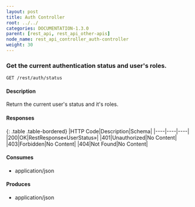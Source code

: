 ```yaml
---
layout: post
title: Auth Controller
root: ../../
categories: DOCUMENTATION-1.3.0
parent: [rest_api, rest_api_other-apis]
node_name: rest_api_controller_auth-controller
weight: 30
---
```


### Get the current authentication status and user's roles.
```
GET /rest/auth/status
```

#### Description

Return the current user's status and it's roles.

#### Responses

{: .table .table-bordered}
|HTTP Code|Description|Schema|
|----|----|----|
|200|OK|RestResponse«UserStatus»|
|401|Unauthorized|No Content|
|403|Forbidden|No Content|
|404|Not Found|No Content|


#### Consumes

* application/json

#### Produces

* application/json


